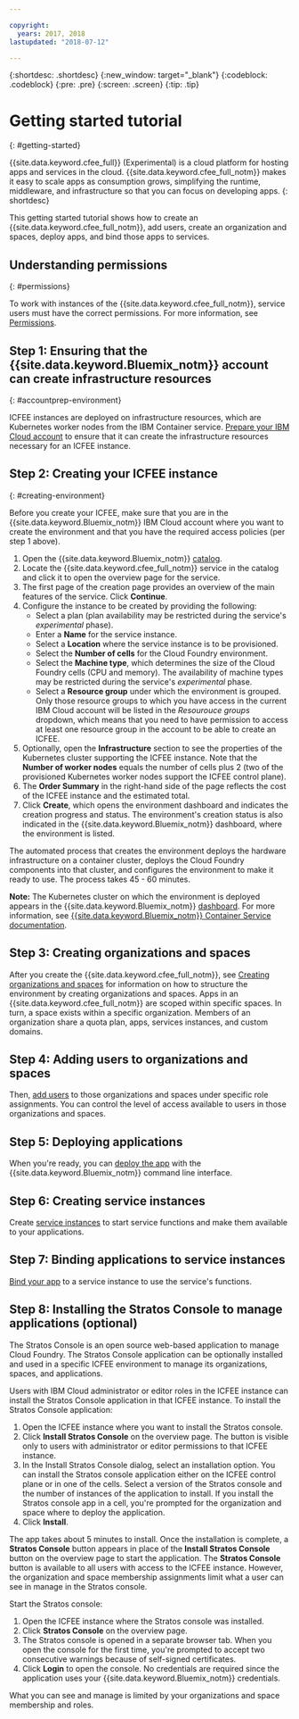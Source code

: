 ```yaml
---

copyright:
  years: 2017, 2018
lastupdated: "2018-07-12"

---
```


{:shortdesc: .shortdesc}
{:new_window: target="_blank"}
{:codeblock: .codeblock}
{:pre: .pre}
{:screen: .screen}
{:tip: .tip}

# Getting started tutorial
{: #getting-started}

{{site.data.keyword.cfee_full}} (Experimental) is a cloud platform for hosting apps and services in the cloud. {{site.data.keyword.cfee_full_notm}} makes it easy to scale apps as consumption grows, simplifying the runtime, middleware, and infrastructure so that you can focus on developing apps.
{: shortdesc}

This getting started tutorial shows how to create an {{site.data.keyword.cfee_full_notm}}, add users, create an organization and spaces, deploy apps, and bind those apps to services.

## Understanding permissions
{: #permissions}

To work with instances of the {{site.data.keyword.cfee_full_notm}}, service users must have the correct permissions. For more information, see [Permissions](/docs/cloud-foundry/permissions.html).

## Step 1: Ensuring that the {{site.data.keyword.Bluemix_notm}} account can create infrastructure resources
{: #accountprep-environment}

ICFEE instances are deployed on infrastructure resources, which are Kubernetes worker nodes from the IBM Container service.  [Prepare your IBM Cloud account](/docs/cloud-foundry/prepare-account.html) to ensure that it can create the infrastructure resources necessary for an ICFEE instance.

## Step 2: Creating your ICFEE instance
{: #creating-environment}

Before you create your ICFEE, make sure that you are in the {{site.data.keyword.Bluemix_notm}} IBM Cloud account where you want to create the environment and that you have the required access policies (per step 1 above).

1. Open the {{site.data.keyword.Bluemix_notm}} [catalog](https://console.bluemix.net/catalog).
2. Locate the {{site.data.keyword.cfee_full_notm}} service in the catalog and click it to open the overview page for the service.
3. The first page of the creation page provides an overview of the main features of the service. Click **Continue**.
4. Configure the instance to be created by providing the following:
    * Select a plan (plan availability may be restricted during the service's _experimental_ phase).
    * Enter a **Name** for the service instance.
    * Select a **Location** where the service instance is to be provisioned.
    * Select the **Number of cells** for the Cloud Foundry environment.
    * Select the **Machine type**, which determines the size of the Cloud Foundry cells (CPU and memory). The availability of machine types may be restricted during the service's _experimental_ phase.
    * Select a **Resource group** under which the environment is grouped. Only those resource groups to which you have access in the current IBM Cloud account will be listed in the _Resourouce groups_ dropdown, which means that you need to have permission to access at least one resource group in the account to be able to create an ICFEE. 
5. Optionally, open the **Infrastructure** section to see the properties of the Kubernetes cluster supporting the ICFEE instance. Note that the **Number of worker nodes** equals the number of cells plus 2 (two of the provisioned Kubernetes worker nodes support the ICFEE control plane).
5. The **Order Summary** in the right-hand side of the page reflects the cost of the ICFEE instance and the estimated total.
6. Click **Create**, which opens the environment dashboard and indicates the creation progress and status. The environment's creation status is also indicated in the {{site.data.keyword.Bluemix_notm}} dashboard, where the environment is listed.

The automated process that creates the environment deploys the hardware infrastructure on a container cluster, deploys the Cloud Foundry components into that cluster, and configures the environment to make it ready to use. The process takes 45 - 60 minutes.

**Note:** The Kubernetes cluster on which the environment is deployed appears in the {{site.data.keyword.Bluemix_notm}} [dashboard](https://console.bluemix.net/dashboard/apps/). For more information, see [{{site.data.keyword.Bluemix_notm}} Container Service documentation](/docs/containers/cs_why.html#cs_ov).

## Step 3: Creating organizations and spaces

After you create the {{site.data.keyword.cfee_full_notm}}, see [Creating organizations and spaces](/docs/cloud-foundry/orgs-spaces.html) for information on how to structure the environment by creating organizations and spaces. Apps in an {{site.data.keyword.cfee_full_notm}} are scoped within specific spaces. In turn, a space exists within a specific organization. Members of an organization share a quota plan, apps, services instances, and custom domains.

## Step 4: Adding users to organizations and spaces

Then, [add users](/docs/cloud-foundry/add-users.html) to those organizations and spaces under specific role assignments. You can control the level of access available to users in those organizations and spaces.

## Step 5: Deploying applications

When you're ready, you can [deploy the app](/docs/cloud-foundry/deploy-apps.html) with the {{site.data.keyword.Bluemix_notm}} command line interface.

## Step 6: Creating service instances

Create [service instances](/docs/cloud-foundry/add-serv-inst.html) to start service functions and make them available to your applications.

## Step 7: Binding applications to service instances

[Bind your app](/docs/cloud-foundry/binding.html) to a service instance to use the service's functions.

## Step 8: Installing the Stratos Console to manage applications (optional)

The Stratos Console is an open source web-based application to manage Cloud Foundry. The Stratos Console application can be optionally installed and used in a specific ICFEE environment to manage its organizations, spaces, and applications.

Users with IBM Cloud administrator or editor roles in the ICFEE instance can install the Stratos Console application in that ICFEE instance. To install the Stratos Console application:

1. Open the ICFEE instance where you want to install the Stratos console.
2. Click **Install Stratos Console** on the overview page. The button is visible only to users with administrator or editor permissions to that ICFEE instance.
3. In the Install Stratos Console dialog, select an installation option. You can install the Stratos console application either on the ICFEE control plane or in one of the cells. Select a version of the Stratos console and the number of instances of the application to install. If you install the Stratos console app in a cell, you're prompted for the organization and space where to deploy the application.
4. Click **Install**.

The app takes about 5 minutes to install. Once the installation is complete, a **Stratos Console** button appears in place of the **Install Stratos Console** button on the overview page to start the application. The **Stratos Console** button is available to all users with access to the ICFEE instance. However, the organization and space membership assignments limit what a user can see in manage in the Stratos console.

Start the Stratos console:

1. Open the ICFEE instance where the Stratos console was installed.
2. Click **Stratos Console** on the overview page.
3. The Stratos console is opened in a separate browser tab. When you open the console for the first time, you're prompted to accept two consecutive warnings because of self-signed certificates.
4. Click **Login** to open the console. No credentials are required since the application uses your {{site.data.keyword.Bluemix_notm}} credentials.

What you can see and manage is limited by your organizations and space membership and roles.

